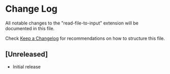 # Change Log

All notable changes to the "read-file-to-input" extension will be documented in this file.

Check [Keep a Changelog](http://keepachangelog.com/) for recommendations on how to structure this file.

## [Unreleased]

- Initial release